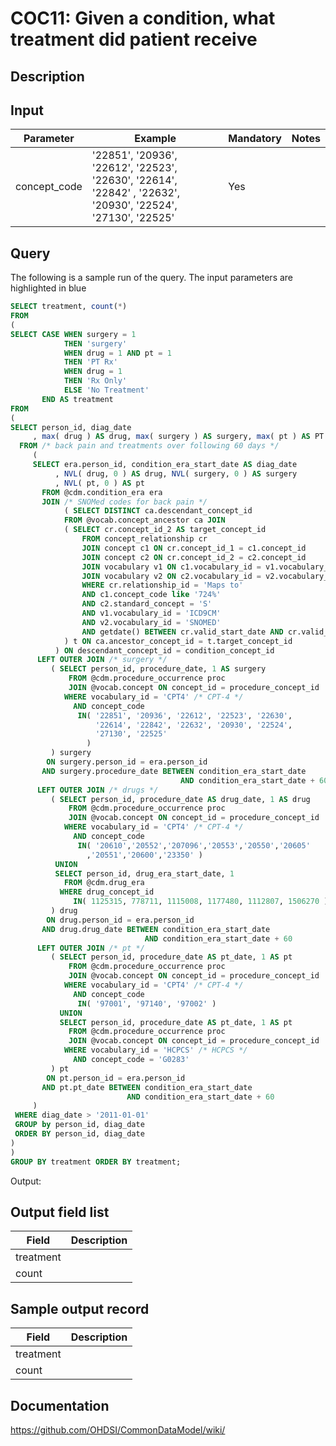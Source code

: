 <!---
Group:condition occurrence combinations
Name:COC11 Given a condition, what treatment did patient receive
Author:Patrick Ryan
CDM Version: 5.0
-->

# COC11: Given a condition, what treatment did patient receive

## Description
## Input

|  Parameter |  Example |  Mandatory |  Notes |
| --- | --- | --- | --- |
| concept_code | '22851', '20936', '22612', '22523', '22630', '22614', '22842' , '22632', '20930', '22524', '27130', '22525' | Yes |   |

## Query
The following is a sample run of the query. The input parameters are highlighted in  blue  

```sql
SELECT treatment, count(*) 
FROM
(
SELECT CASE WHEN surgery = 1
            THEN 'surgery'
            WHEN drug = 1 AND pt = 1 
            THEN 'PT Rx'
            WHEN drug = 1
            THEN 'Rx Only'
            ELSE 'No Treatment'
       END AS treatment
FROM
(
SELECT person_id, diag_date
     , max( drug ) AS drug, max( surgery ) AS surgery, max( pt ) AS PT
  FROM /* back pain and treatments over following 60 days */
     ( 
     SELECT era.person_id, condition_era_start_date AS diag_date
          , NVL( drug, 0 ) AS drug, NVL( surgery, 0 ) AS surgery
          , NVL( pt, 0 ) AS pt
       FROM @cdm.condition_era era
       JOIN /* SNOMed codes for back pain */
            ( SELECT DISTINCT ca.descendant_concept_id
            FROM @vocab.concept_ancestor ca JOIN
            ( SELECT cr.concept_id_2 AS target_concept_id
                FROM concept_relationship cr
                JOIN concept c1 ON cr.concept_id_1 = c1.concept_id
                JOIN concept c2 ON cr.concept_id_2 = c2.concept_id
                JOIN vocabulary v1 ON c1.vocabulary_id = v1.vocabulary_id
                JOIN vocabulary v2 ON c2.vocabulary_id = v2.vocabulary_id
                WHERE cr.relationship_id = 'Maps to'
                AND c1.concept_code like '724%'
                AND c2.standard_concept = 'S'
                AND v1.vocabulary_id = 'ICD9CM'
                AND v2.vocabulary_id = 'SNOMED'
                AND getdate() BETWEEN cr.valid_start_date AND cr.valid_end_date
            ) t ON ca.ancestor_concept_id = t.target_concept_id            
          ) ON descendant_concept_id = condition_concept_id
      LEFT OUTER JOIN /* surgery */
         ( SELECT person_id, procedure_date, 1 AS surgery
             FROM @cdm.procedure_occurrence proc
             JOIN @vocab.concept ON concept_id = procedure_concept_id
            WHERE vocabulary_id = 'CPT4' /* CPT-4 */
              AND concept_code
               IN( '22851', '20936', '22612', '22523', '22630',
                   '22614', '22842', '22632', '20930', '22524',
                   '27130', '22525'
                 )
         ) surgery
        ON surgery.person_id = era.person_id
       AND surgery.procedure_date BETWEEN condition_era_start_date
                                      AND condition_era_start_date + 60
      LEFT OUTER JOIN /* drugs */
         ( SELECT person_id, procedure_date AS drug_date, 1 AS drug
             FROM @cdm.procedure_occurrence proc
             JOIN @vocab.concept ON concept_id = procedure_concept_id
            WHERE vocabulary_id = 'CPT4' /* CPT-4 */
              AND concept_code
               IN( '20610','20552','207096','20553','20550','20605'
                 ,'20551','20600','23350' )
          UNION 
          SELECT person_id, drug_era_start_date, 1
            FROM @cdm.drug_era
           WHERE drug_concept_id
              IN( 1125315, 778711, 1115008, 1177480, 1112807, 1506270 )
         ) drug 
        ON drug.person_id = era.person_id
       AND drug.drug_date BETWEEN condition_era_start_date
                              AND condition_era_start_date + 60
      LEFT OUTER JOIN /* pt */
         ( SELECT person_id, procedure_date AS pt_date, 1 AS pt
             FROM @cdm.procedure_occurrence proc
             JOIN @vocab.concept ON concept_id = procedure_concept_id
            WHERE vocabulary_id = 'CPT4' /* CPT-4 */
              AND concept_code
               IN( '97001', '97140', '97002' )
           UNION
           SELECT person_id, procedure_date AS pt_date, 1 AS pt
             FROM @cdm.procedure_occurrence proc
             JOIN @vocab.concept ON concept_id = procedure_concept_id
            WHERE vocabulary_id = 'HCPCS' /* HCPCS */
              AND concept_code = 'G0283'
         ) pt
        ON pt.person_id = era.person_id
       AND pt.pt_date BETWEEN condition_era_start_date
                          AND condition_era_start_date + 60
     )
 WHERE diag_date > '2011-01-01'
 GROUP by person_id, diag_date
 ORDER BY person_id, diag_date
)
)
GROUP BY treatment ORDER BY treatment;
```



 Output:

## Output field list

|  Field |  Description |
| --- | --- |
| treatment |   |
| count |   |

## Sample output record

|  Field |  Description |
| --- | --- |
| treatment |   |
| count |   |



## Documentation
https://github.com/OHDSI/CommonDataModel/wiki/
